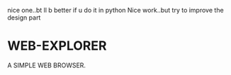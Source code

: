 nice one..bt ll b better if u do it in python
Nice work..but try to improve the design part
# WEB-EXPLORER
A SIMPLE WEB BROWSER.
